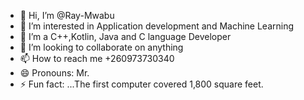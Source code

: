 - 👋 Hi, I’m @Ray-Mwabu
- 👀 I’m interested in Application development and Machine Learning 
- 🌱 I’m a C++,Kotlin, Java and C language Developer
- 💞️ I’m looking to collaborate on anything 
- 📫 How to reach me +260973730340
- 😄 Pronouns: Mr. 
- ⚡ Fun fact: ...The first computer covered 1,800 square feet.

<!---
Ray-Mwabu/Ray-Mwabu is a ✨ special ✨ repository because its `README.md` (this file) appears on your GitHub profile.
You can click the Preview link to take a look at your changes.
--->

